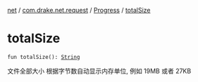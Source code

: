 [net](../../index.md) / [com.drake.net.request](../index.md) / [Progress](index.md) / [totalSize](./total-size.md)

# totalSize

`fun totalSize(): `[`String`](https://kotlinlang.org/api/latest/jvm/stdlib/kotlin/-string/index.html)

文件全部大小
根据字节数自动显示内存单位, 例如 19MB 或者 27KB

